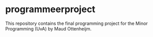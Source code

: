 # programmeerproject
This repository contains the final programming project for the Minor Programming (UvA) by Maud Ottenheijm.
